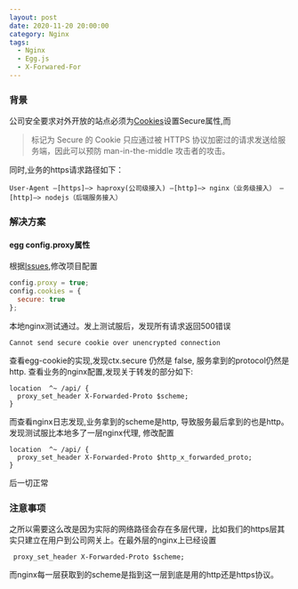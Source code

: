 ```yaml
---
layout: post
date: 2020-11-20 20:00:00
category: Nginx
tags:
  - Nginx
  - Egg.js
  - X-Forwared-For
---
```



### 背景
公司安全要求对外开放的站点必须为[Cookies](https://developer.mozilla.org/zh-CN/docs/Web/HTTP/Cookies)设置Secure属性,而
  > 标记为 Secure 的 Cookie 只应通过被 HTTPS 协议加密过的请求发送给服务端，因此可以预防 man-in-the-middle 攻击者的攻击。

同时,业务的https请求路径如下：
```
User-Agent —[https]—> haproxy(公司级接入) —[http]—> nginx（业务级接入） —[http]—> nodejs（后端服务接入）
```
### 解决方案
#### egg config.proxy属性
根据[Issues](https://github.com/eggjs/egg/issues/2721),修改项目配置
``` js
config.proxy = true;
config.cookies = {
  secure: true
};
```
本地nginx测试通过。发上测试服后，发现所有请求返回500错误
```
Cannot send secure cookie over unencrypted connection
```
查看egg-cookie的实现,发现ctx.secure 仍然是 false, 服务拿到的protocol仍然是http.
查看业务的nginx配置,发现关于转发的部分如下:
```
location  ^~ /api/ {
  proxy_set_header X-Forwarded-Proto $scheme;
}
```
而查看nginx日志发现,业务拿到的scheme是http, 导致服务最后拿到的也是http。
发现测试服比本地多了一层nginx代理, 修改配置
```
location  ^~ /api/ {
  proxy_set_header X-Forwarded-Proto $http_x_forwarded_proto;
}
```
后一切正常

### 注意事项
之所以需要这么改是因为实际的网络路径会存在多层代理，比如我们的https层其实只建立在用户到公司网关上。在最外层的nginx上已经设置
```
 proxy_set_header X-Forwarded-Proto $scheme;
```
而nginx每一层获取到的scheme是指到这一层到底是用的http还是https协议。